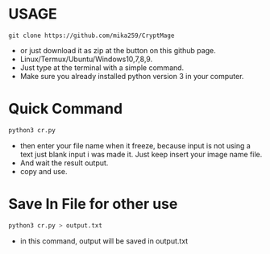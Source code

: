 # USAGE
```shell
git clone https://github.com/mika259/CryptMage
```
- or just download it as zip at the button on this github page.
- Linux/Termux/Ubuntu/Windows10,7,8,9.
- Just type at the terminal with a simple command.<br>
- Make sure you already installed python version 3 in your computer.

# Quick Command
```bash
python3 cr.py
```

- then enter your file name when it freeze, because input is not using a text just blank input i was made it. Just keep insert your image name file.
- And wait the result output.
- copy and use.

# Save In File for other use
```bash
python3 cr.py > output.txt
```

- in this command, output will be saved in output.txt
